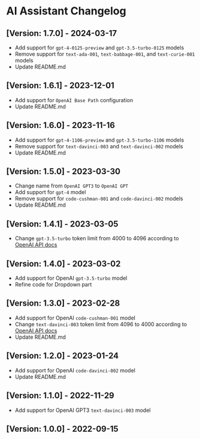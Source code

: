 # AI Assistant Changelog

## [Version: 1.7.0] - 2024-03-17

- Add support for `gpt-4-0125-preview` and `gpt-3.5-turbo-0125` models
- Remove support for `text-ada-001`, `text-babbage-001`, and `text-curie-001` models
- Update README.md

## [Version: 1.6.1] - 2023-12-01

- Add support for `OpenAI Base Path` configuration
- Update README.md

## [Version: 1.6.0] - 2023-11-16

- Add support for `gpt-4-1106-preview` and `gpt-3.5-turbo-1106` models
- Remove support for `text-davinci-003` and `text-davinci-002` models
- Update README.md

## [Version: 1.5.0] - 2023-03-30

- Change name from `OpenAI GPT3` to `OpenAI GPT`
- Add support for `gpt-4` model
- Remove support for `code-cushman-001` and `code-davinci-002` models
- Update README.md

## [Version: 1.4.1] - 2023-03-05

- Change `gpt-3.5-turbo` token limit from 4000 to 4096 according to [OpenAI API docs](https://platform.openai.com/docs/models/gpt-3-5)

## [Version: 1.4.0] - 2023-03-02

- Add support for OpenAI `gpt-3.5-turbo` model
- Refine code for Dropdown part

## [Version: 1.3.0] - 2023-02-28

- Add support for OpenAI `code-cushman-001` model
- Change `text-davinci-003` token limit from 4096 to 4000 according to [OpenAI API docs](https://platform.openai.com/docs/models/gpt-3)
- Update README.md

## [Version: 1.2.0] - 2023-01-24

- Add support for OpenAI `code-davinci-002` model
- Update README.md

## [Version: 1.1.0] - 2022-11-29

- Add support for OpenAI GPT3 `text-davinci-003` model

## [Version: 1.0.0] - 2022-09-15
